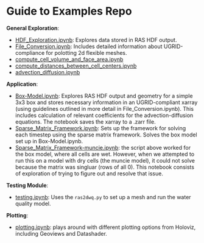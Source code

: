 # Guide to Examples Repo

**General Exploration**:
* [HDF_Exploration.ipynb](HDF_Exploration.ipynb): Explores data stored in RAS HDF output. 
* [File_Conversion.ipynb](File_Conversion.ipynb): Includes detailed information about UGRID-compliance for polotting 2d flexible meshes. 
* [compute_cell_volume_and_face_area.ipynb](compute_cell_volume_and_face_area.ipynb)
* [compute_distances_between_cell_centers.ipynb](compute_cell_volume_and_face_area.ipynb)
* [advection_diffusion.ipynb](advection_diffusion.ipynb)

**Application**: 
* [Box-Model.ipynb](Box-Model.ipynb): Explores RAS HDF output and geometry for a simple 3x3 box and stores necessary information in an UGRID-compliant xarray (using guidelines outlined in more detail in File_Conversion.ipynb). This includes calculation of relevant coefficients for the advection-diffusion equations. The notebook saves the xarray to a .zarr file. 
* [Sparse_Matrix_Framework.ipynb](Sparse_Matrix_Framework.ipynb): Sets up the framework for solving each timestep using the sparse matrix framework. Solves the box model set up in Box-Model.ipynb.
* [Sparse_Matrix_Framework-muncie.ipynb](Sparse_Matrix_Framework-muncie.ipynb): the script above worked for the box model, where all cells are wet. However, when we attempted to run this on a model with dry cells (the muncie model), it could not solve because the matrix was singluar (rows of all 0). This notebook consists of exploration of trying to figure out and resolve that issue. 


**Testing Module**:
* [testing.ipynb](testing.ipynb): Uses the `ras2dwq.py` to set up a mesh and run the water quality model.


**Plotting**:
* [plotting.ipynb](plotting.ipynb): plays around with different plotting options from Holoviz, including Geoviews and Datashader.
